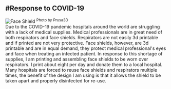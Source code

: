 #Response to COVID-19
---

![Face Shield](/img/face-shield.jpg)
<sup>Photo by Prusa3D</sup><br/>
Due to the COVID-19 pandemic hospitals around the world are struggling with a lack of medical supplies.  Medical professionals are in great need of both respirators and face shields.  Respirators are not easily 3d printable and if printed are not very protective.  Face shields, however, are 3d printable and are in equal demand, they protect medical professional's eyes and face when treating an infected patient.  In response to this shortage of supplies, I am printing and assembling face shields to be worn over respirators.  I print about eight per day and donate them to a local hospital.  Many hospitals are forced to reuse face shields and respirators multiple times, the benefit of the design I am using is that it allows the shield to be taken apart and properly disinfected for re-use.